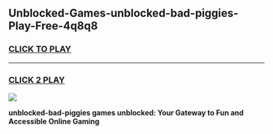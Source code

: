 
## Unblocked-Games-unblocked-bad-piggies-Play-Free-4q8q8
<h3>
<a href="https://premium76.site?title=unblocked-bad-piggies&ref=18A1">CLICK TO PLAY</a></h3>
<hr>

<h3>
<a href="https://premium76.site?title=unblocked-bad-piggies&ref=18A1">CLICK 2 PLAY</a>
  
</h3>

<a href="https://premium76.site?title=unblocked-bad-piggies&ref=18A1"><img src="https://clearcache.store/games.png"></a>


**unblocked-bad-piggies games unblocked: Your Gateway to Fun and Accessible Online Gaming**
